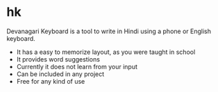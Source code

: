 # hk
Devanagari Keyboard is a tool to write in Hindi using a phone or English keyboard.

* It has a easy to memorize layout, as you were taught in school
* It provides word suggestions
* Currently it does not learn from your input
* Can be included in any project
* Free for any kind of use
